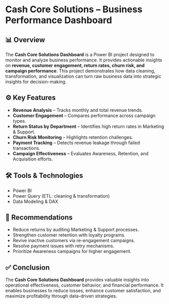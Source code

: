 # Cash Core Solutions – Business Performance Dashboard
## 📊 Overview
The **Cash Core Solutions Dashboard** is a Power BI project designed to monitor and analyze business performance. It provides actionable insights on **revenue, customer engagement, return rates, churn risk, and campaign performance**.
This project demonstrates how data cleaning, transformation, and visualization can turn raw business data into strategic insights for decision-making.

## ⚙️ Key Features
- **Revenue Analysis** – Tracks monthly and total revenue trends.
- **Customer Engagement** – Compares performance across campaign types.
- **Return Status by Department** – Identifies high return rates in Marketing & Support.
- **Churn Risk Monitoring** – Highlights retention challenges.
- **Payment Tracking** – Detects revenue leakage through failed transactions.
- **Campaign Effectiveness** – Evaluates Awareness, Retention, and Acquisition efforts.

## 🛠️ Tools & Technologies
- Power BI  
- Power Query (ETL: cleaning & transformation)  
- Data Modeling & DAX  

## 📌 Recommendations
- Reduce returns by auditing Marketing & Support processes.  
- Strengthen customer retention with loyalty programs.  
- Revive inactive customers via re-engagement campaigns.  
- Resolve payment issues with retry mechanisms.  
- Prioritize Awareness campaigns for higher engagement.  

## ✅ Conclusion
The **Cash Core Solutions Dashboard** provides valuable insights into operational effectiveness, customer behavior, and financial performance. It enables businesses to reduce losses, enhance customer satisfaction, and maximize profitability through data-driven strategies.
